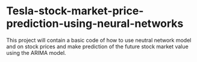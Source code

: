 # Tesla-stock-market-price-prediction-using-neural-networks
This project will contain a basic code of how to use neutral network model and on stock prices and make prediction of the future stock market value using the ARIMA model.
